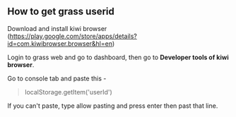 ## **How to get grass userid**

Download and install kiwi browser (https://play.google.com/store/apps/details?id=com.kiwibrowser.browser&hl=en)

Login to grass web and go to dashboard, then go to __Developer tools of kiwi browser__.

Go to console tab and paste this - 

> localStorage.getItem('userId')

If you can't paste, type allow pasting and press enter then past that line.
